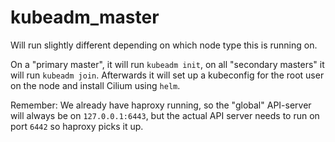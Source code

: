 kubeadm_master
==============

Will run slightly different depending on which node type this is running on.

On a "primary master", it will run `kubeadm init`, on all "secondary masters" it will run `kubeadm join`.
Afterwards it will set up a kubeconfig for the root user on the node and install Cilium using `helm`.

Remember: We already have haproxy running, so the "global" API-server will always be on `127.0.0.1:6443`, but the actual API server needs to run on port `6442` so haproxy picks it up.
